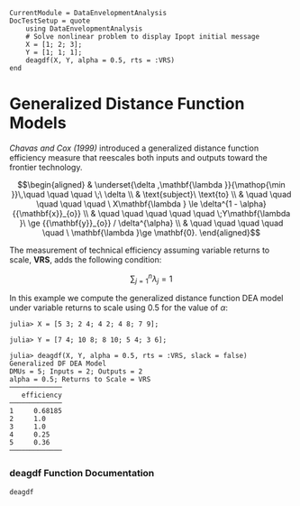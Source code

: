 ```@meta
CurrentModule = DataEnvelopmentAnalysis
DocTestSetup = quote
    using DataEnvelopmentAnalysis
    # Solve nonlinear problem to display Ipopt initial message
    X = [1; 2; 3];
    Y = [1; 1; 1];
    deagdf(X, Y, alpha = 0.5, rts = :VRS)
end
```

# Generalized Distance Function Models

*Chavas and Cox (1999)* introduced a generalized distance function efficiency measure that reescales both inputs and outputs toward the frontier technology.

```math
\begin{aligned}
 & \underset{\delta ,\mathbf{\lambda }}{\mathop{\min }}\,\quad \quad \quad \;\ \delta  \\
 & \text{subject}\ \text{to} \\
 & \quad \quad \quad \quad \quad \ X\mathbf{\lambda } \le \delta^{1 - \alpha} {{\mathbf{x}}_{o}} \\
 & \quad \quad \quad \quad \quad  \;Y\mathbf{\lambda }\ \ge {{\mathbf{y}}_{o}} / \delta^{\alpha} \\
 & \quad \quad \quad \quad \quad \ \mathbf{\lambda }\ge \mathbf{0}. 
\end{aligned}
```

The measurement of technical efficiency assuming variable returns to scale, **VRS**, adds the following condition:
```math
\sum\nolimits_{j=1}^{n}\lambda_j=1
```

In this example we compute the generalized distance function DEA model under variable returns to scale using $0.5$ for the value of $\alpha$:
```jldoctest 1
julia> X = [5 3; 2 4; 4 2; 4 8; 7 9];

julia> Y = [7 4; 10 8; 8 10; 5 4; 3 6];

julia> deagdf(X, Y, alpha = 0.5, rts = :VRS, slack = false)
Generalized DF DEA Model 
DMUs = 5; Inputs = 2; Outputs = 2
alpha = 0.5; Returns to Scale = VRS
─────────────
   efficiency
─────────────
1     0.68185
2     1.0
3     1.0
4     0.25
5     0.36
─────────────
```

### deagdf Function Documentation

```@docs
deagdf
```

